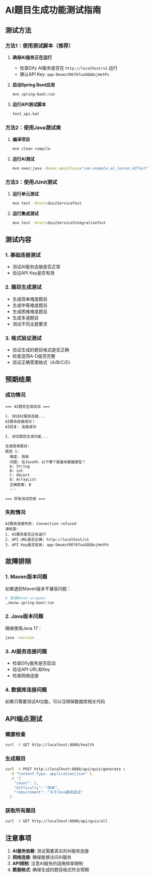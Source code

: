 # AI题目生成功能测试指南

## 测试方法

### 方法1：使用测试脚本（推荐）

1. **确保AI服务正在运行**
   - 检查Dify AI服务是否在 `http://localhost/v1` 运行
   - 确认API Key: `app-DmumztREf6fuaSQQ8xjHetPs`

2. **启动Spring Boot应用**
   ```bash
   mvn spring-boot:run
   ```

3. **运行API测试脚本**
   ```bash
   test_api.bat
   ```

### 方法2：使用Java测试类

1. **编译项目**
   ```bash
   mvn clean compile
   ```

2. **运行AI测试**
   ```bash
   mvn exec:java -Dexec.mainClass="com.example.ai_lesson.AITest"
   ```

### 方法3：使用JUnit测试

1. **运行单元测试**
   ```bash
   mvn test -Dtest=QuizServiceTest
   ```

2. **运行集成测试**
   ```bash
   mvn test -Dtest=QuizServiceIntegrationTest
   ```

## 测试内容

### 1. 基础连接测试
- 测试AI服务连接是否正常
- 验证API Key是否有效

### 2. 题目生成测试
- 生成简单难度题目
- 生成中等难度题目  
- 生成困难难度题目
- 生成多道题目
- 测试不同主题要求

### 3. 格式验证测试
- 验证生成的题目格式是否正确
- 检查选项A-D是否完整
- 验证正确答案格式（A/B/C/D）

## 预期结果

### 成功情况
```
=== AI题目生成测试 ===

1. 测试AI服务连接...
AI服务连接成功！
AI回复: 连接成功

2. 测试题目生成功能...

生成简单题目:
题目 1:
  难度: 简单
  问题: 在Java中，以下哪个是基本数据类型？
  A: String
  B: int
  C: Object
  D: ArrayList
  正确答案: B
  ---

=== 所有测试完成 ===
```

### 失败情况
```
AI服务连接失败: Connection refused
请检查:
1. AI服务是否正在运行
2. API URL是否正确: http://localhost/v1
3. API Key是否有效: app-DmumztREf6fuaSQQ8xjHetPs
```

## 故障排除

### 1. Maven版本问题
如果遇到Maven版本不兼容问题：
```bash
# 使用Maven wrapper
./mvnw spring-boot:run
```

### 2. Java版本问题
确保使用Java 17：
```bash
java -version
```

### 3. AI服务连接问题
- 检查Dify服务是否启动
- 验证API URL和Key
- 检查网络连接

### 4. 数据库连接问题
如果只需要测试AI功能，可以注释掉数据库相关代码

## API端点测试

### 健康检查
```bash
curl -X GET http://localhost:8080/health
```

### 生成题目
```bash
curl -X POST http://localhost:8080/api/quiz/generate \
  -H "Content-Type: application/json" \
  -d '{
    "count": 1,
    "difficulty": "简单",
    "requirement": "关于Java基础语法"
  }'
```

### 获取所有题目
```bash
curl -X GET http://localhost:8080/api/quiz/all
```

## 注意事项

1. **AI服务依赖**: 测试需要真实的AI服务连接
2. **网络连接**: 确保能够访问AI服务
3. **API限制**: 注意AI服务的调用频率限制
4. **数据格式**: 确保生成的题目格式符合预期 